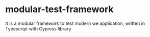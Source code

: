 # modular-test-framework
It is a modular framework to test modern we application, written in Typescript with Cypress library
